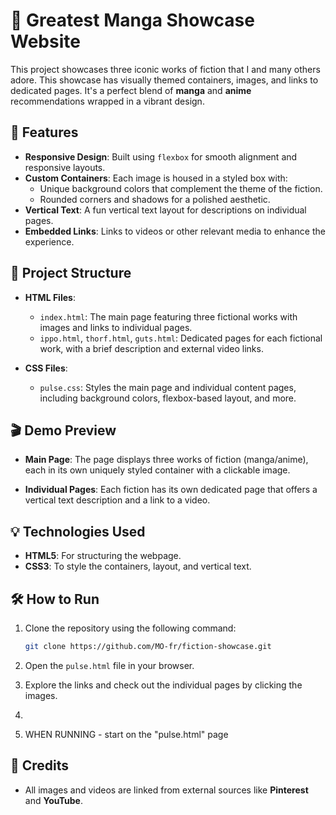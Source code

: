 # 🎨 Greatest Manga Showcase Website

This project showcases three iconic works of fiction that I and many others adore. This showcase has visually themed containers, images, and links to dedicated pages. It's a perfect blend of **manga** and **anime** recommendations wrapped in a vibrant design.

## 🌟 Features

- **Responsive Design**: Built using `flexbox` for smooth alignment and responsive layouts.
- **Custom Containers**: Each image is housed in a styled box with:
  - Unique background colors that complement the theme of the fiction.
  - Rounded corners and shadows for a polished aesthetic.
- **Vertical Text**: A fun vertical text layout for descriptions on individual pages.
- **Embedded Links**: Links to videos or other relevant media to enhance the experience.

## 📁 Project Structure

- **HTML Files**:
  - `index.html`: The main page featuring three fictional works with images and links to individual pages.
  - `ippo.html`, `thorf.html`, `guts.html`: Dedicated pages for each fictional work, with a brief description and external video links.

- **CSS Files**:
  - `pulse.css`: Styles the main page and individual content pages, including background colors, flexbox-based layout, and more.

## 🎬 Demo Preview

- **Main Page**: 
  The page displays three works of fiction (manga/anime), each in its own uniquely styled container with a clickable image.

- **Individual Pages**:
  Each fiction has its own dedicated page that offers a vertical text description and a link to a video.

## 💡 Technologies Used

- **HTML5**: For structuring the webpage.
- **CSS3**: To style the containers, layout, and vertical text.

## 🛠️ How to Run

1. Clone the repository using the following command:

    ```bash
    git clone https://github.com/MO-fr/fiction-showcase.git
    ```

2. Open the `pulse.html` file in your browser.

3. Explore the links and check out the individual pages by clicking the images.
4. 
5. WHEN RUNNING - start on the "pulse.html" page

## 📝 Credits

- All images and videos are linked from external sources like **Pinterest** and **YouTube**.
